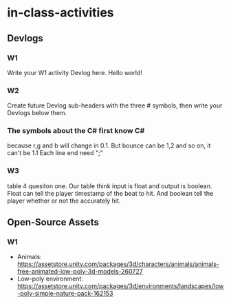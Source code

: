 # in-class-activities
## Devlogs
### W1
Write your W1 activity Devlog here.
Hello world!

### W2
Create future Devlog sub-headers with the three # symbols, then write your Devlogs below them.
### The symbols about the C# first know C#
because r,g and b will change in 0.1.
But bounce can be 1,2 and so on, it can't be 1.1
Each line end need ";" 
### W3
table 4 quesiton one.
Our table think input is float and output is boolean.
Float can tell the player timestamp of the beat to hit. And boolean tell the player whether or not the accurately hit.


## Open-Source Assets
### W1
- Animals: https://assetstore.unity.com/packages/3d/characters/animals/animals-free-animated-low-poly-3d-models-260727 
- Low-poly environment: https://assetstore.unity.com/packages/3d/environments/landscapes/low-poly-simple-nature-pack-162153 
